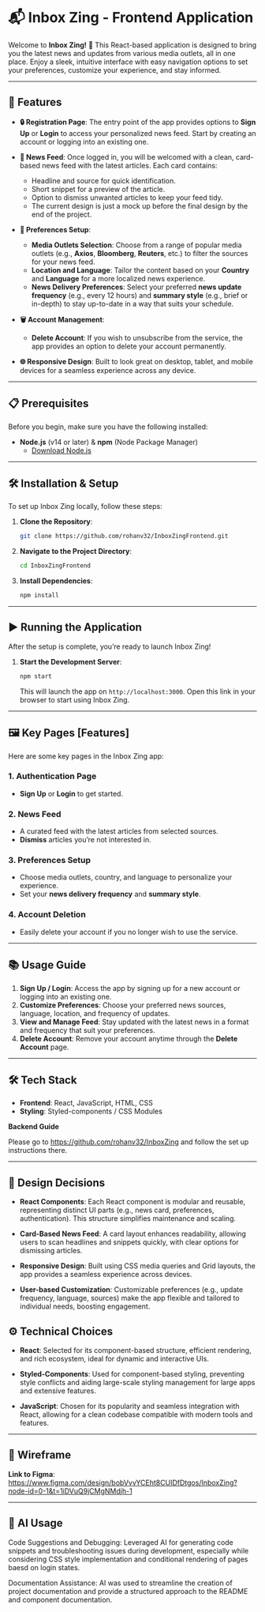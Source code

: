 # 📬 Inbox Zing - Frontend Application

Welcome to **Inbox Zing!** 🎉 This React-based application is designed to bring you the latest news and updates from various media outlets, all in one place. Enjoy a sleek, intuitive interface with easy navigation options to set your preferences, customize your experience, and stay informed.

---

## 🚀 Features

- **🔒 Registration Page**: The entry point of the app provides options to **Sign Up** or **Login** to access your personalized news feed. Start by creating an account or logging into an existing one.

- **📰 News Feed**: Once logged in, you will be welcomed with a clean, card-based news feed with the latest articles. Each card contains:
  - Headline and source for quick identification.
  - Short snippet for a preview of the article.
  - Option to dismiss unwanted articles to keep your feed tidy.
  - The current design is just a mock up before the final design by the end of the project.

- **🔄 Preferences Setup**:
  - **Media Outlets Selection**: Choose from a range of popular media outlets (e.g., **Axios**, **Bloomberg**, **Reuters**, etc.) to filter the sources for your news feed.
  - **Location and Language**: Tailor the content based on your **Country** and **Language** for a more localized news experience.
  - **News Delivery Preferences**: Select your preferred **news update frequency** (e.g., every 12 hours) and **summary style** (e.g., brief or in-depth) to stay up-to-date in a way that suits your schedule.

- **🗑️ Account Management**:
  - **Delete Account**: If you wish to unsubscribe from the service, the app provides an option to delete your account permanently.

- **🌐 Responsive Design**: Built to look great on desktop, tablet, and mobile devices for a seamless experience across any device.

---

## 📋 Prerequisites

Before you begin, make sure you have the following installed:

- **Node.js** (v14 or later) & **npm** (Node Package Manager)
  - [Download Node.js](https://nodejs.org/)

---

## 🛠️ Installation & Setup

To set up Inbox Zing locally, follow these steps:

1. **Clone the Repository**:
   ```bash
   git clone https://github.com/rohanv32/InboxZingFrontend.git

2. **Navigate to the Project Directory**:
   ```bash
   cd InboxZingFrontend

3. **Install Dependencies**:
   ```bash
   npm install
   
---

## ▶️ Running the Application

After the setup is complete, you’re ready to launch Inbox Zing!

1. **Start the Development Server**:
   ```bash
   npm start
   ```
   This will launch the app on `http://localhost:3000`. Open this link in your browser to start using Inbox Zing.

---

## 🖼 Key Pages [Features]

Here are some key pages in the Inbox Zing app:

### 1. Authentication Page
- **Sign Up** or **Login** to get started.

### 2. News Feed
- A curated feed with the latest articles from selected sources.
- **Dismiss** articles you’re not interested in.

### 3. Preferences Setup
- Choose media outlets, country, and language to personalize your experience.
- Set your **news delivery frequency** and **summary style**.

### 4. Account Deletion
- Easily delete your account if you no longer wish to use the service.

---

## 📚 Usage Guide

1. **Sign Up / Login**: Access the app by signing up for a new account or logging into an existing one.
2. **Customize Preferences**: Choose your preferred news sources, language, location, and frequency of updates.
3. **View and Manage Feed**: Stay updated with the latest news in a format and frequency that suit your preferences.
4. **Delete Account**: Remove your account anytime through the **Delete Account** page.

---

## 🛠️ Tech Stack

- **Frontend**: React, JavaScript, HTML, CSS
- **Styling**: Styled-components / CSS Modules

**Backend Guide**

  Please go to https://github.com/rohanv32/InboxZing and follow the set up instructions there.

---
## 📝 Design Decisions

- **React Components**: Each React component is modular and reusable, representing distinct UI parts (e.g., news card, preferences, authentication). This structure simplifies maintenance and scaling.
  
- **Card-Based News Feed**: A card layout enhances readability, allowing users to scan headlines and snippets quickly, with clear options for dismissing articles.

- **Responsive Design**: Built using CSS media queries and Grid layouts, the app provides a seamless experience across devices.

- **User-based Customization**: Customizable preferences (e.g., update frequency, language, sources) make the app flexible and tailored to individual needs, boosting engagement.

## ⚙️ Technical Choices 

- **React**: Selected for its component-based structure, efficient rendering, and rich ecosystem, ideal for dynamic and interactive UIs.
  
- **Styled-Components**: Used for component-based styling, preventing style conflicts and aiding large-scale styling management for large apps and extensive features.

- **JavaScript**: Chosen for its popularity and seamless integration with React, allowing for a clean codebase compatible with modern tools and features.
  
---

## 🥳 Wireframe
**Link to Figma**: https://www.figma.com/design/bobVvvYCEht8CUIDfDtgos/InboxZing?node-id=0-1&t=1iDVuQ9jCMgNMdjh-1

---

## 🤖 AI Usage

Code Suggestions and Debugging: Leveraged AI for generating code snippets and troubleshooting issues during development, especially while considering CSS style implementation and conditional rendering of pages baesd on login states.

Documentation Assistance: AI was used to streamline the creation of project documentation and provide a structured approach to the README and component documentation.


